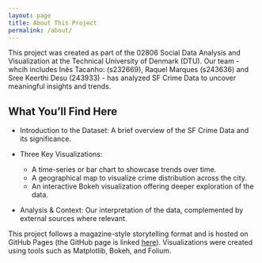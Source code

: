 ```yaml
---
layout: page
title: About This Project
permalink: /about/
---
```


This project was created as part of the 02806 Social Data Analysis and Visualization at the Technical University of Denmark (DTU). Our team - whcih includes Inês Tacanho: (s232669), Raquel Marques (s243636) and Sree Keerthi Desu (243933) - has analyzed SF Crime Data to uncover meaningful insights and trends.

## What You’ll Find Here

- Introduction to the Dataset: A brief overview of the SF Crime Data and its significance.

- Three Key Visualizations:
    * A time-series or bar chart to showcase trends over time.
    * A geographical map to visualize crime distribution across the city.
    * An interactive Bokeh visualization offering deeper exploration of the data.

- Analysis & Context: Our interpretation of the data, complemented by external sources where relevant.

This project follows a magazine-style storytelling format and is hosted on GitHub Pages (the GitHub page is linked [here](https://github.com/inestacanho/inestacanho.github.io)). Visualizations were created using tools such as Matplotlib, Bokeh, and Folium.